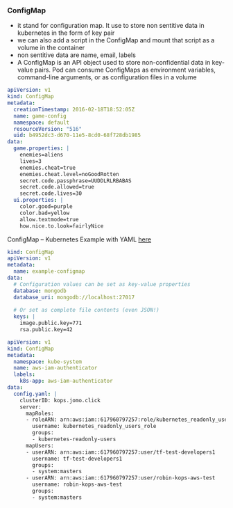 ### ConfigMap
- it stand for configuration map. It use to store non sentitive data in kubernetes in the form of key pair
- we can also add a script in the ConfigMap and mount that script as a volume in the container
- non sentitive data are name, email, labels
- A ConfigMap is an API object used to store non-confidential data in key-value pairs. Pod can consume ConfigMaps as environment variables, command-line arguments, or as configuration files in a volume 

```yaml
apiVersion: v1
kind: ConfigMap
metadata:
  creationTimestamp: 2016-02-18T18:52:05Z
  name: game-config
  namespace: default
  resourceVersion: "516"
  uid: b4952dc3-d670-11e5-8cd0-68f728db1985
data:
  game.properties: |
    enemies=aliens
    lives=3
    enemies.cheat=true
    enemies.cheat.level=noGoodRotten
    secret.code.passphrase=UUDDLRLRBABAS
    secret.code.allowed=true
    secret.code.lives=30    
  ui.properties: |
    color.good=purple
    color.bad=yellow
    allow.textmode=true
    how.nice.to.look=fairlyNice  
```

ConfigMap – Kubernetes Example with YAML [here](https://matthewpalmer.net/kubernetes-app-developer/articles/configmap-example-yaml.html)
```yaml
kind: ConfigMap 
apiVersion: v1 
metadata:
  name: example-configmap 
data:
  # Configuration values can be set as key-value properties
  database: mongodb
  database_uri: mongodb://localhost:27017
  
  # Or set as complete file contents (even JSON!)
  keys: | 
    image.public.key=771 
    rsa.public.key=42
```


```yml
apiVersion: v1
kind: ConfigMap
metadata:
  namespace: kube-system
  name: aws-iam-authenticator
  labels:
    k8s-app: aws-iam-authenticator
data:
  config.yaml: |
    clusterID: kops.jomo.click
    server:
      mapRoles:
      - roleARN: arn:aws:iam::617960797257:role/kubernetes_readonly_users_role
        username: kubernetes_readonly_users_role
        groups:
        - kubernetes-readonly-users
      mapUsers:
      - userARN: arn:aws:iam::617960797257:user/tf-test-developers1
        username: tf-test-developers1
        groups:
        - system:masters
      - userARN: arn:aws:iam::617960797257:user/robin-kops-aws-test
        username: robin-kops-aws-test
        groups:
        - system:masters
```